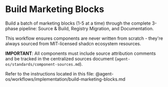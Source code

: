# Build Marketing Blocks

Build a batch of marketing blocks (1-5 at a time) through the complete 3-phase pipeline: Source & Build, Registry Migration, and Documentation.

This workflow ensures components are never written from scratch - they're always sourced from MIT-licensed shadcn ecosystem resources.

**IMPORTANT**: All components must include source attribution comments and be tracked in the centralized sources document (`agent-os/standards/component-sources.md`).

Refer to the instructions located in this file:
@agent-os/workflows/implementation/build-marketing-blocks.md
